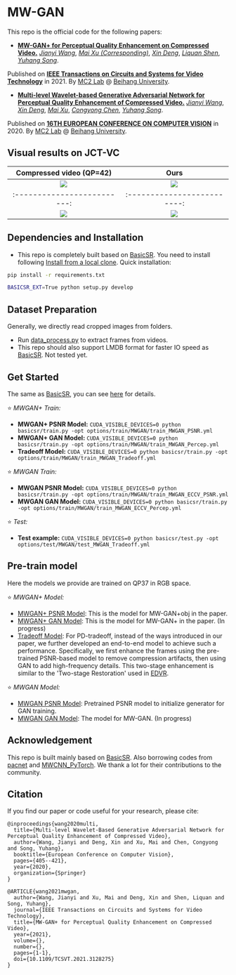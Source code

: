 # MW-GAN

This repo is the official code for the following papers:

* [**MW-GAN+ for Perceptual Quality Enhancement on Compressed Video.**](https://ieeexplore.ieee.org/document/9615054)
[*Jianyi Wang*](https://iceclear.github.io/resume/2021/04/06/Resume.html),
[*Mai Xu (Corresponding)*](http://shi.buaa.edu.cn/MaiXu/zh_CN/index.htm),
[*Xin Deng*](http://shi.buaa.edu.cn/XinDeng/zh_CN/index/49459/list/index.htm),
[*Liquan Shen*](https://scholar.google.com/citations?user=EUEEtlYAAAAJ&hl=zh-CN),
[*Yuhang Song*](http://www.cs.ox.ac.uk/people/yuhang.song/).

Published on [**IEEE Transactions on Circuits and Systems for Video Technology**](https://ieeexplore.ieee.org/xpl/RecentIssue.jsp?punumber=76) in 2021.
By [MC2 Lab](http://buaamc2.net/) @ [Beihang University](http://ev.buaa.edu.cn/).

* [**Multi-level Wavelet-based Generative Adversarial Network for Perceptual Quality Enhancement of Compressed Video.**](https://link.springer.com/chapter/10.1007/978-3-030-58568-6_24)
[*Jianyi Wang*](https://iceclear.github.io/resume/2021/04/06/Resume.html),
[*Xin Deng*](http://shi.buaa.edu.cn/XinDeng/zh_CN/index/49459/list/index.htm),
[*Mai Xu*](http://shi.buaa.edu.cn/MaiXu/zh_CN/index.htm),
[*Congyong Chen*](),
[*Yuhang Song*](http://www.cs.ox.ac.uk/people/yuhang.song/).

Published on [**16TH EUROPEAN CONFERENCE ON COMPUTER VISION**](https://eccv2020.eu/) in 2020.
By [MC2 Lab](http://buaamc2.net/) @ [Beihang University](http://ev.buaa.edu.cn/).

## Visual results on JCT-VC

Compressed video (QP=42)      |  Ours
:-------------------------:|:-------------------------:
![](https://github.com/IceClear/MW-GAN/blob/master/figure/basketball-lq.gif)  |  ![](https://github.com/IceClear/MW-GAN/blob/master/figure/basketball-our.gif)
:-------------------------:|:-------------------------:
![](https://github.com/IceClear/MW-GAN/blob/master/figure/racehorse-lq.gif)  |  ![](https://github.com/IceClear/MW-GAN/blob/master/figure/racehorse-our.gif)

## Dependencies and Installation
- This repo is completely built based on [BasicSR](https://github.com/xinntao/BasicSR). You need to install following [Install from a local clone](https://github.com/xinntao/BasicSR/blob/master/INSTALL.md). Quick installation:

```bash
pip install -r requirements.txt
```

```bash
BASICSR_EXT=True python setup.py develop
```

## Dataset Preparation
Generally, we directly read cropped images from folders.
- Run [data_process.py](https://github.com/IceClear/MW-GAN/blob/master/scripts/data_preparation/data_process.py) to extract frames from videos.
- This repo should also support LMDB format for faster IO speed as [BasicSR](https://github.com/xinntao/BasicSR). Not tested yet.

## Get Started
The same as [BasicSR](https://github.com/xinntao/BasicSR), you can see [here](https://github.com/xinntao/BasicSR/blob/master/docs/TrainTest.md) for details.

:star: *MWGAN+ Train:*

- **MWGAN+ PSNR Model:** `CUDA_VISIBLE_DEVICES=0 python basicsr/train.py -opt options/train/MWGAN/train_MWGAN_PSNR.yml`
- **MWGAN+ GAN Model:** `CUDA_VISIBLE_DEVICES=0 python basicsr/train.py -opt options/train/MWGAN/train_MWGAN_Percep.yml`
- **Tradeoff Model:** `CUDA_VISIBLE_DEVICES=0 python basicsr/train.py -opt options/train/MWGAN/train_MWGAN_Tradeoff.yml`

:star: *MWGAN Train:*

- **MWGAN PSNR Model:** `CUDA_VISIBLE_DEVICES=0 python basicsr/train.py -opt options/train/MWGAN/train_MWGAN_ECCV_PSNR.yml`
- **MWGAN GAN Model:** `CUDA_VISIBLE_DEVICES=0 python basicsr/train.py -opt options/train/MWGAN/train_MWGAN_ECCV_Percep.yml`

:star: *Test:*

- **Test example:** `CUDA_VISIBLE_DEVICES=0 python basicsr/test.py -opt options/test/MWGAN/test_MWGAN_Tradeoff.yml`

## Pre-train model
Here the models we provide are trained on QP37 in RGB space.

:star: *MWGAN+ Model:*

- [MWGAN+ PSNR Model](https://drive.google.com/u/0/uc?id=172drsGyZoRFZdSGOfvGsRg9ALTatrbaK&export=download): This is the model for MW-GAN+obj in the paper.
- [MWGAN+ GAN Model](): This is the model for MW-GAN+ in the paper. (In progress)
- [Tradeoff Model](https://drive.google.com/u/0/uc?id=19LMZI4HwwqEGrYyGoEtN9JMEAthkZZV_&export=download): For PD-tradeoff, instead of the ways introduced in our paper, we further developed an end-to-end model to achieve such a performance. Specifically, we first enhance the frames using the pre-trained PSNR-based model to remove compression artifacts, then using GAN to add high-frequency details. This two-stage enhancement is similar to the 'Two-stage Restoration' used in [EDVR](https://openaccess.thecvf.com/content_CVPRW_2019/papers/NTIRE/Wang_EDVR_Video_Restoration_With_Enhanced_Deformable_Convolutional_Networks_CVPRW_2019_paper.pdf).

:star: *MWGAN Model:*

- [MWGAN PSNR Model](https://drive.google.com/u/0/uc?id=1lvki-CphYSVvnw576BkUzyX_dqJTN7g8&export=download): Pretrained PSNR model to initialize generator for GAN training.
- [MWGAN GAN Model](): The model for MW-GAN. (In progress)

## Acknowledgement
This repo is built mainly based on [BasicSR](https://github.com/xinntao/BasicSR). Also borrowing codes from [pacnet](https://github.com/NVlabs/pacnet) and [MWCNN_PyTorch](https://github.com/lpj0/MWCNN_PyTorch). We thank a lot for their contributions to the community.

## Citation
If you find our paper or code useful for your research, please cite:
```
@inproceedings{wang2020multi,
  title={Multi-level Wavelet-Based Generative Adversarial Network for Perceptual Quality Enhancement of Compressed Video},
  author={Wang, Jianyi and Deng, Xin and Xu, Mai and Chen, Congyong and Song, Yuhang},
  booktitle={European Conference on Computer Vision},
  pages={405--421},
  year={2020},
  organization={Springer}
}

@ARTICLE{wang2021mwgan,
  author={Wang, Jianyi and Xu, Mai and Deng, Xin and Shen, Liquan and Song, Yuhang},
  journal={IEEE Transactions on Circuits and Systems for Video Technology},
  title={MW-GAN+ for Perceptual Quality Enhancement on Compressed Video},
  year={2021},
  volume={},
  number={},
  pages={1-1},
  doi={10.1109/TCSVT.2021.3128275}
}
```
